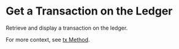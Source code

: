 # Get a Transaction on the Ledger

Retrieve and display a transaction on the ledger.

For more context, see [tx Method](https://xrpl.org/tx.html).
